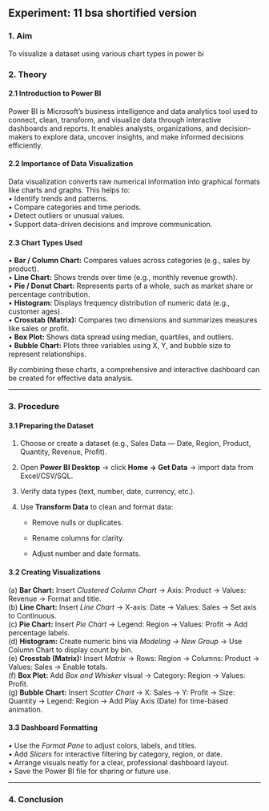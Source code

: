 
## Experiment: 11 bsa shortified version

### 1. Aim

To visualize a dataset using various chart types in power bi



### 2. Theory

#### 2.1 Introduction to Power BI

Power BI is Microsoft’s business intelligence and data analytics tool used to connect, clean, transform, and visualize data through interactive dashboards and reports. It enables analysts, organizations, and decision-makers to explore data, uncover insights, and make informed decisions efficiently.

#### 2.2 Importance of Data Visualization

Data visualization converts raw numerical information into graphical formats like charts and graphs. This helps to:  
• Identify trends and patterns.  
• Compare categories and time periods.  
• Detect outliers or unusual values.  
• Support data-driven decisions and improve communication.

#### 2.3 Chart Types Used

• **Bar / Column Chart:** Compares values across categories (e.g., sales by product).  
• **Line Chart:** Shows trends over time (e.g., monthly revenue growth).  
• **Pie / Donut Chart:** Represents parts of a whole, such as market share or percentage contribution.  
• **Histogram:** Displays frequency distribution of numeric data (e.g., customer ages).  
• **Crosstab (Matrix):** Compares two dimensions and summarizes measures like sales or profit.  
• **Box Plot:** Shows data spread using median, quartiles, and outliers.  
• **Bubble Chart:** Plots three variables using X, Y, and bubble size to represent relationships.

By combining these charts, a comprehensive and interactive dashboard can be created for effective data analysis.

***

### 3. Procedure

#### 3.1 Preparing the Dataset

1.  Choose or create a dataset (e.g., Sales Data — Date, Region, Product, Quantity, Revenue, Profit).
    
2.  Open **Power BI Desktop** → click **Home → Get Data** → import data from Excel/CSV/SQL.
    
3.  Verify data types (text, number, date, currency, etc.).
    
4.  Use **Transform Data** to clean and format data:
    
    -   Remove nulls or duplicates.
        
    -   Rename columns for clarity.
        
    -   Adjust number and date formats.
        

#### 3.2 Creating Visualizations

(a) **Bar Chart:** Insert _Clustered Column Chart_ → Axis: Product → Values: Revenue → Format and title.  
(b) **Line Chart:** Insert _Line Chart_ → X-axis: Date → Values: Sales → Set axis to Continuous.  
(c) **Pie Chart:** Insert _Pie Chart_ → Legend: Region → Values: Profit → Add percentage labels.  
(d) **Histogram:** Create numeric bins via _Modeling → New Group_ → Use Column Chart to display count by bin.  
(e) **Crosstab (Matrix):** Insert _Matrix_ → Rows: Region → Columns: Product → Values: Sales → Enable totals.  
(f) **Box Plot:** Add _Box and Whisker_ visual → Category: Region → Values: Profit.  
(g) **Bubble Chart:** Insert _Scatter Chart_ → X: Sales → Y: Profit → Size: Quantity → Legend: Region → Add Play Axis (Date) for time-based animation.

#### 3.3 Dashboard Formatting

• Use the _Format Pane_ to adjust colors, labels, and titles.  
• Add _Slicers_ for interactive filtering by category, region, or date.  
• Arrange visuals neatly for a clear, professional dashboard layout.  
• Save the Power BI file for sharing or future use.

***

### 4. Conclusion
